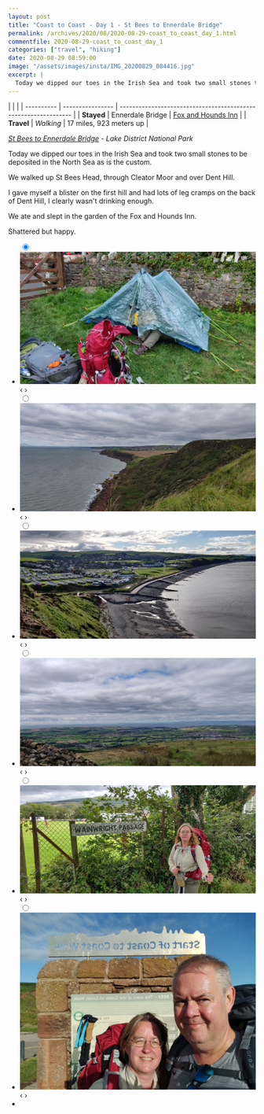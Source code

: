 ```yaml
---
layout: post
title: "Coast to Coast - Day 1 - St Bees to Ennerdale Bridge"
permalink: /archives/2020/08/2020-08-29-coast_to_coast_day_1.html
commentfile: 2020-08-29-coast_to_coast_day_1
categories: ["travel", "hiking"]
date: 2020-08-29 08:59:00
image: "/assets/images/insta/IMG_20200829_084416.jpg"
excerpt: |
  Today we dipped our toes in the Irish Sea and took two small stones to be deposited in the North Sea as is the custom.
---
```


|            |                  |
| ---------- | ---------------- | --------------------------------------------------------------- |
| **Stayed** | Ennerdale Bridge | [Fox and Hounds Inn](https://maps.app.goo.gl/gCs9Xc2S3bXtjhpw9) |
| **Travel** | _Walking_        | 17 miles, 923 meters up                                         |

_[St Bees to Ennerdale Bridge](https://www.alltrails.com/explore/trail/england/cumbria/coast-to-coast-walk-segment-1-st-bees-to-ennerdale-bridge--2?mobileMap=false&ref=sidebar-static-map) - Lake District National Park_

Today we dipped our toes in the Irish Sea and took two small stones to be deposited in the North Sea as is the custom.

We walked up St Bees Head, through Cleator Moor and over Dent Hill.

I gave myself a blister on the first hill and had lots of leg cramps on the back of Dent Hill, I clearly wasn't drinking enough.

We ate and slept in the garden of the Fox and Hounds Inn.

Shattered but happy.

<ul class="slides">
    <input type="radio" name="radio-btn" id="img-1" checked="checked" />
    <li class="slide-container">
        <div class="slide">
          <a href="/assets/images/insta/22fd78c0-d0ab-48a6-aa7b-5e685afa983a.jpg"><img src="/assets/images/insta/22fd78c0-d0ab-48a6-aa7b-5e685afa983a.jpg" /></a>
        </div>
        <div class="nav">
             <label for="img-6" class="prev">&#x2039;</label>
             <label for="img-2" class="next">&#x203a;</label>
         </div>
    </li>    <input type="radio" name="radio-btn" id="img-2"  />
    <li class="slide-container">
        <div class="slide">
          <a href="/assets/images/insta/IMG_20200829_104109.jpg"><img src="/assets/images/insta/IMG_20200829_104109.jpg" /></a>
        </div>
        <div class="nav">
             <label for="img-1" class="prev">&#x2039;</label>
             <label for="img-3" class="next">&#x203a;</label>
         </div>
    </li>    <input type="radio" name="radio-btn" id="img-3"  />
    <li class="slide-container">
        <div class="slide">
          <a href="/assets/images/insta/IMG_20200829_085043.jpg"><img src="/assets/images/insta/IMG_20200829_085043.jpg" /></a>
        </div>
        <div class="nav">
             <label for="img-2" class="prev">&#x2039;</label>
             <label for="img-4" class="next">&#x203a;</label>
         </div>
    </li>    <input type="radio" name="radio-btn" id="img-4"  />
    <li class="slide-container">
        <div class="slide">
          <a href="/assets/images/insta/IMG_20200829_143402.jpg"><img src="/assets/images/insta/IMG_20200829_143402.jpg" /></a>
        </div>
        <div class="nav">
             <label for="img-3" class="prev">&#x2039;</label>
             <label for="img-5" class="next">&#x203a;</label>
         </div>
    </li>    <input type="radio" name="radio-btn" id="img-5"  />
    <li class="slide-container">
        <div class="slide">
          <a href="/assets/images/insta/IMG_20200829_131918.jpg"><img src="/assets/images/insta/IMG_20200829_131918.jpg" /></a>
        </div>
        <div class="nav">
             <label for="img-4" class="prev">&#x2039;</label>
             <label for="img-6" class="next">&#x203a;</label>
         </div>
    </li>
    <input type="radio" name="radio-btn" id="img-6" />
    <li class="slide-container">
        <div class="slide">
          <a href="/assets/images/insta/IMG_20200829_084416.jpg"><img src="/assets/images/insta/IMG_20200829_084416.jpg" /></a>
        </div>
        <div class="nav">
             <label for="img-5" class="prev">&#x2039;</label>
             <label for="img-1" class="next">&#x203a;</label>
         </div>
    </li>
  <li class="nav-dots">
      <label for="img-1" class="nav-dot" id="img-dot-1"></label>      <label for="img-2" class="nav-dot" id="img-dot-2"></label>      <label for="img-3" class="nav-dot" id="img-dot-3"></label>      <label for="img-4" class="nav-dot" id="img-dot-4"></label>      <label for="img-5" class="nav-dot" id="img-dot-5"></label>
      <label for="img-6" class="nav-dot" id="img-dot-6"></label>
  </li>
</ul>
